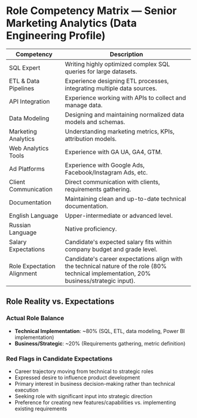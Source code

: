 # Role Competency Matrix — Senior Marketing Analytics (Data Engineering Profile)

| Competency          | Description                                                         |
|----------------------|---------------------------------------------------------------------|
| SQL Expert           | Writing highly optimized complex SQL queries for large datasets.   |
| ETL & Data Pipelines | Experience designing ETL processes, integrating multiple data sources. |
| API Integration      | Experience working with APIs to collect and manage data.           |
| Data Modeling        | Designing and maintaining normalized data models and schemas.      |
| Marketing Analytics  | Understanding marketing metrics, KPIs, attribution models.         |
| Web Analytics Tools  | Experience with GA UA, GA4, GTM.                                    |
| Ad Platforms         | Experience with Google Ads, Facebook/Instagram Ads, etc.           |
| Client Communication | Direct communication with clients, requirements gathering.         |
| Documentation        | Maintaining clean and up-to-date technical documentation.          |
| English Language     | Upper-intermediate or advanced level.                               |
| Russian Language     | Native proficiency.                                                  |
| Salary Expectations  | Candidate's expected salary fits within company budget and grade level. |
| Role Expectation Alignment | Candidate's career expectations align with the technical nature of the role (80% technical implementation, 20% business/strategic input). |

## Role Reality vs. Expectations

### Actual Role Balance
- **Technical Implementation**: ~80% (SQL, ETL, data modeling, Power BI implementation)
- **Business/Strategic**: ~20% (Requirements gathering, metric definition)

### Red Flags in Candidate Expectations
- Career trajectory moving from technical to strategic roles
- Expressed desire to influence product development
- Primary interest in business decision-making rather than technical execution
- Seeking role with significant input into strategic direction
- Preference for creating new features/capabilities vs. implementing existing requirements
